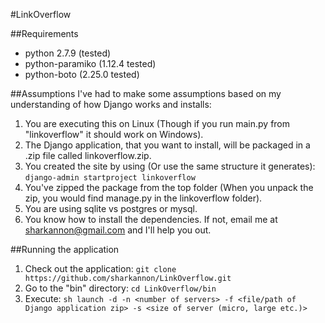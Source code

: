 #LinkOverflow

##Requirements
* python 2.7.9 (tested)
* python-paramiko (1.12.4 tested)
* python-boto (2.25.0 tested)

##Assumptions
I've had to make some assumptions based on my understanding of how Django works and installs:

1. You are executing this on Linux (Though if you run main.py from "linkoverflow" it should work on Windows).
2. The Django application, that you want to install, will be packaged in a .zip file called linkoverflow.zip. 
3. You created the site by using (Or use the same structure it generates): `django-admin startproject linkoverflow`
4. You've zipped the package from the top folder (When you unpack the zip, you would find manage.py in the linkoverflow folder).
5. You are using sqlite vs postgres or mysql.
6. You know how to install the dependencies.  If not, email me at sharkannon@gmail.com and I'll help you out.

##Running the application
1. Check out the application: `git clone https://github.com/sharkannon/LinkOverflow.git`
2. Go to the "bin" directory: `cd LinkOverflow/bin`
3. Execute: `sh launch -d -n <number of servers> -f <file/path of Django application zip> -s <size of server (micro, large etc.)>`